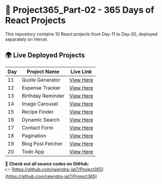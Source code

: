 # 🚀 Project365_Part-02 - 365 Days of React Projects

This repository contains 10 React projects from Day-11 to Day-20, deployed separately on Vercel.

## 🌍 Live Deployed Projects

| Day  | Project Name | Live Link |
|------|-------------|-----------|
| 11    | Quote Generator | [View Here](https://quote-generator-day-011.vercel.app/) |
| 12    | Expense Tracker | [View Here](https://expense-tracker-day-012.vercel.app/) |
| 13    | Birthday Reminder | [View Here](https://birthday-reminder-day-013.vercel.app/) |
| 14    | Image Carousel | [View Here](https://image-carousel-day-014.vercel.app/) |
| 15    | Recipe Finder | [View Here](https://recipe-finder-day-015.vercel.app/) |
| 16    | Dynamic Search | [View Here](https://dynamic-search-day-016.vercel.app/) |
| 17    | Contact Form | [View Here](https://contact-form-day-017.vercel.app/) |
| 18    | Pagination | [View Here](https://pagination-day-018.vercel.app/) |
| 19    | Blog Post Fetcher | [View Here](https://blog-post-fetcher-day-019.vercel.app/) |
| 20   | Todo App | [View Here](https://todo-app-day-020.vercel.app/) |

📌 **Check out all source codes on GitHub:**  
👉 [https://github.com/rajendra-jat7/Project365](https://github.com/rajendra-jat7/Project365)
